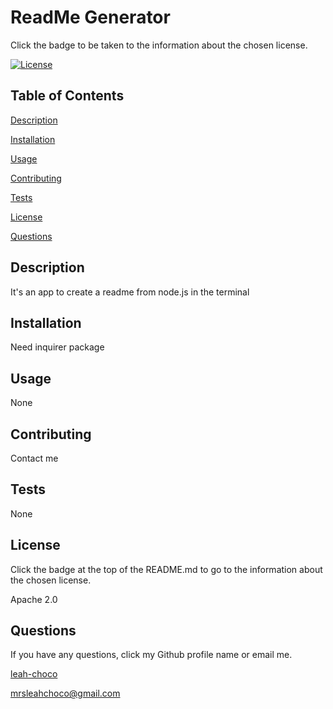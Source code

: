 
  # **ReadMe Generator**

  Click the badge to be taken to the information about the chosen license.
  
  [![License](https://img.shields.io/badge/License-Apache_2.0-blue.svg)](https://opensource.org/licenses/Apache-2.0)

  ## Table of Contents

  [Description](#Description)

  [Installation](#Installation)

  [Usage](#Usage)

  [Contributing](#Contributing)

  [Tests](#Tests)

  [License](#License)

  [Questions](#Questions)


  ## Description
  It's an app to create a readme from node.js in the terminal

  ## Installation
  Need inquirer package

  ## Usage
  None

  ## Contributing
  Contact me

  ## Tests
  None

  ## License
  
  Click the badge at the top of the README.md to go to the information about the chosen license. 
  
  Apache 2.0

  ## Questions

  If you have any questions, click my Github profile name or email me.
  
  [leah-choco](https://github.com/leah-choco)

  mrsleahchoco@gmail.com

